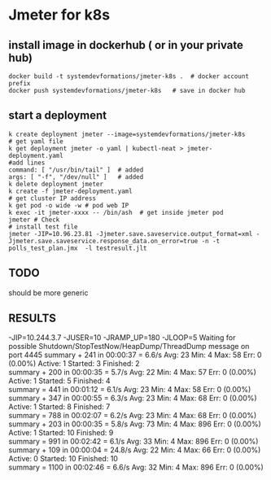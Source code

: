 # Jmeter for k8s 

## install image in dockerhub ( or in your private hub) 
```shell
docker build -t systemdevformations/jmeter-k8s .  # docker account prefix 
docker push systemdevformations/jmeter-k8s   # save in docker hub
```

##  start a deployment 
```shell
k create deployment jmeter --image=systemdevformations/jmeter-k8s
# get yaml file 
k get deployment jmeter -o yaml | kubectl-neat > jmeter-deployment.yaml
#add lines
command: [ "/usr/bin/tail" ]  # added
args: [ "-f", "/dev/null" ]   # added
k delete deployment jmeter
k create -f jmeter-deployment.yaml 
# get cluster IP address
k get pod -o wide -w # pod web IP 
k exec -it jmeter-xxxx -- /bin/ash  # get inside jmeter pod 
jmeter # Check 
# install test file 
jmeter -JIP=10.96.23.81 -Jjmeter.save.saveservice.output_format=xml -Jjmeter.save.saveservice.response_data.on_error=true -n -t  polls_test_plan.jmx  -l testresult.jlt
```

## TODO 
should be more generic 

## RESULTS
-JIP=10.244.3.7 -JUSER=10 -JRAMP_UP=180 -JLOOP=5
Waiting for possible Shutdown/StopTestNow/HeapDump/ThreadDump message on port 4445
summary +    241 in 00:00:37 =    6.6/s Avg:    23 Min:     4 Max:    58 Err:     0 (0.00%) Active: 1 Started: 3 Finished: 2  
summary +    200 in 00:00:35 =    5.7/s Avg:    22 Min:     4 Max:    57 Err:     0 (0.00%) Active: 1 Started: 5 Finished: 4  
summary =    441 in 00:01:12 =    6.1/s Avg:    23 Min:     4 Max:    58 Err:     0 (0.00%)  
summary +    347 in 00:00:55 =    6.3/s Avg:    23 Min:     4 Max:    68 Err:     0 (0.00%) Active: 1 Started: 8 Finished: 7  
summary =    788 in 00:02:07 =    6.2/s Avg:    23 Min:     4 Max:    68 Err:     0 (0.00%)  
summary +    203 in 00:00:35 =    5.8/s Avg:    73 Min:     4 Max:   896 Err:     0 (0.00%) Active: 1 Started: 10 Finished: 9  
summary =    991 in 00:02:42 =    6.1/s Avg:    33 Min:     4 Max:   896 Err:     0 (0.00%)  
summary +    109 in 00:00:04 =   24.8/s Avg:    22 Min:     4 Max:    66 Err:     0 (0.00%) Active: 0 Started: 10 Finished: 10  
summary =   1100 in 00:02:46 =    6.6/s Avg:    32 Min:     4 Max:   896 Err:     0 (0.00%)  
